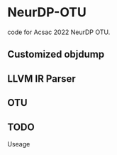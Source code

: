# NeurDP-OTU

code for Acsac 2022 NeurDP OTU.

## Customized objdump

## LLVM IR Parser

## OTU

## TODO
Useage
